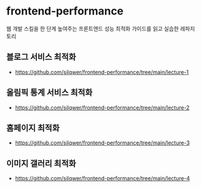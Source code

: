 # frontend-performance
웹 개발 스킬을 한 단계 높여주는 프론트엔드 성능 최적화 가이드를 읽고 실습한 레파지토리

## 블로그 서비스 최적화
- https://github.com/silqwer/frontend-performance/tree/main/lecture-1

## 올림픽 통계 서비스 최적화
- https://github.com/silqwer/frontend-performance/tree/main/lecture-2

## 홈페이지 최적화
- https://github.com/silqwer/frontend-performance/tree/main/lecture-3

## 이미지 갤러리 최적화
- https://github.com/silqwer/frontend-performance/tree/main/lecture-4